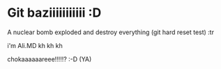 # Git baziiiiiiiiiii :D

A nuclear bomb exploded and destroy everything (git hard reset test) :tr

i'm Ali.MD kh kh kh

chokaaaaaareee!!!!!? :-D (YA)

